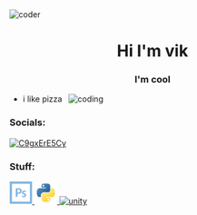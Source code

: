 <img align="center" alt="coder" width="1200" src="https://cdn.discordapp.com/attachments/972533899462836334/1082991775733514322/a_f8535284c033c6559c547ee18e99552f.gif">
<h1 align="center">Hi I'm vik</h1>
<h3 align="center">I'm cool</h3>

<img align="right" alt="coding" width="400" src="https://cdn.discordapp.com/attachments/972533899462836334/1111841587287302174/a_58add4010003210ba69a1e4e57b86c0a.gif">

- i like pizza

<h3 align="left">Socials:</h3>
<p align="left">
<a href="https://discord.gg/C9gxErE5Cy" target="blank"><img align="center" src="https://raw.githubusercontent.com/rahuldkjain/github-profile-readme-generator/master/src/images/icons/Social/discord.svg" alt="C9gxErE5Cy" height="30" width="40" /></a>
</p>

<h3 align="left">Stuff:</h3>
<p align="left"> <a href="https://www.photoshop.com/en" target="_blank" rel="noreferrer"> <img src="https://raw.githubusercontent.com/devicons/devicon/master/icons/photoshop/photoshop-line.svg" alt="photoshop" width="40" height="40"/> </a> <a href="https://www.python.org" target="_blank" rel="noreferrer"> <img src="https://raw.githubusercontent.com/devicons/devicon/master/icons/python/python-original.svg" alt="python" width="40" height="40"/> </a> <a href="https://unity.com/" target="_blank" rel="noreferrer"> <img src="https://www.vectorlogo.zone/logos/unity3d/unity3d-icon.svg" alt="unity" width="40" height="40"/> </a> </p>

